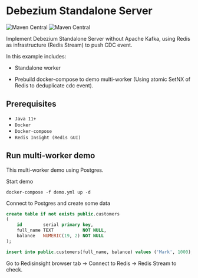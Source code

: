 # Debezium Standalone Server
![Maven Central](https://img.shields.io/maven-central/v/org.springframework.boot/spring-boot-starter-parent?color=green&label=spring-boot&logo=spring-boot&logoColor=green&style=for-the-badge)
![Maven Central](https://img.shields.io/maven-central/v/io.debezium/debezium-api?color=green&label=debezium&style=for-the-badge)

Implement Debezium Standalone Server without Apache Kafka, using Redis as infrastructure (Redis Stream) to push CDC
event.

In this example includes:

- Standalone worker

- Prebuild docker-compose to demo multi-worker (Using atomic SetNX of Redis to deduplicate cdc event).

## Prerequisites
- `Java 11+`
- `Docker`
- `Docker-compose`
- `Redis Insight (Redis GUI)`

## Run multi-worker demo

This multi-worker demo using Postgres.

Start demo

```shell
docker-compose -f demo.yml up -d
```

Connect to Postgres and create some data

```sql
create table if not exists public.customers
(
    id        serial primary key,
    full_name TEXT           NOT NULL,
    balance   NUMERIC(19, 2) NOT NULL
);
```

```sql
insert into public.customers(full_name, balance) values ('Mark', 1000);
```

Go to Redisinsight browser tab -> Connect to Redis -> Redis Stream to check.
